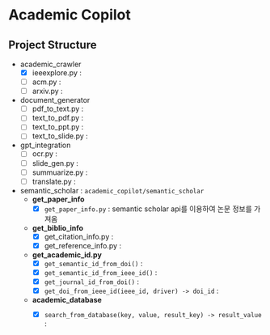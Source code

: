 # Academic Copilot

## Project Structure

- academic_crawler
  -[x] ieeexplore.py : 
  -[ ] acm.py : <!-- TODO -->
  -[ ] arxiv.py : <!-- TODO -->
- document_generator
  -[ ] pdf_to_text.py : <!-- TODO -->
  -[ ] text_to_pdf.py : <!-- TODO -->
  -[ ] text_to_ppt.py : <!-- TODO -->
  -[ ] text_to_slide.py : <!-- TODO -->
- gpt_integration
  -[ ] ocr.py : <!-- TODO -->
  -[ ] slide_gen.py : <!-- TODO -->
  -[ ] summuarize.py : <!-- TODO -->
  -[ ] translate.py : <!-- TODO -->
- semantic_scholar : `academic_copilot/semantic_scholar`
  - **get_paper_info**
    -[x] `get_paper_info.py` : semantic scholar api를 이용하여 논문 정보를 가져옴
  - **get_biblio_info**
    -[x] get_citation_info.py : 
    -[x] get_reference_info.py : 
  - **get_academic_id.py**
    -[x] `get_semantic_id_from_doi()` : 
    -[x] `get_semantic_id_from_ieee_id()` : 
    -[x] `get_journal_id_from_doi()` : 
    -[x] `get_doi_from_ieee_id(ieee_id, driver) -> doi_id` : 
  - **academic_database**
    -[x] `search_from_database(key, value, result_key) -> result_value` : 


